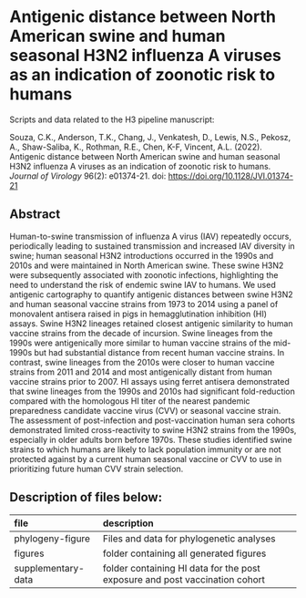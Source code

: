 # Antigenic distance between North American swine and human seasonal H3N2 influenza A viruses as an indication of zoonotic risk to humans

Scripts and data related to the H3 pipeline manuscript:

Souza, C.K., Anderson, T.K., Chang, J., Venkatesh, D., Lewis, N.S., Pekosz, A., Shaw-Saliba, K., Rothman, R.E., Chen, K-F, Vincent, A.L. (2022). Antigenic distance between North American swine and human seasonal H3N2 influenza A viruses as an indication of zoonotic risk to humans. *Journal of Virology* 96(2): e01374-21. doi: <https://doi.org/10.1128/JVI.01374-21>

## Abstract
Human-to-swine transmission of influenza A virus (IAV) repeatedly occurs, periodically leading to sustained transmission and increased IAV diversity in swine; human seasonal H3N2 introductions occurred in the 1990s and 2010s and were maintained in North American swine. These swine H3N2 were subsequently associated with zoonotic infections, highlighting the need to understand the risk of endemic swine IAV to humans. We used antigenic cartography to quantify antigenic distances between swine H3N2 and human seasonal vaccine strains from 1973 to 2014 using a panel of monovalent antisera raised in pigs in hemagglutination inhibition (HI) assays. Swine H3N2 lineages retained closest antigenic similarity to human vaccine strains from the decade of incursion. Swine lineages from the 1990s were antigenically more similar to human vaccine strains of the mid-1990s but had substantial distance from recent human vaccine strains. In contrast, swine lineages from the 2010s were closer to human vaccine strains from 2011 and 2014 and most antigenically distant from human vaccine strains prior to 2007. HI assays using ferret antisera demonstrated that swine lineages from the 1990s and 2010s had significant fold-reduction compared with the homologous HI titer of the nearest pandemic preparedness candidate vaccine virus (CVV) or seasonal vaccine strain. The assessment of post-infection and post-vaccination human sera cohorts demonstrated limited cross-reactivity to swine H3N2 strains from the 1990s, especially in older adults born before 1970s. These studies identified swine strains to which humans are likely to lack population immunity or are not protected against by a current human seasonal vaccine or CVV to use in prioritizing future human CVV strain selection.

## Description of files below:

| file | description |
|:--|:--|
| phylogeny-figure | Files and data for phylogenetic analyses |
| figures | folder containing all generated figures |
| supplementary-data | folder containing HI data for the post exposure and post vaccination cohort |



